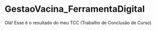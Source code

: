 # GestaoVacina_FerramentaDigital

Olá!
Esse é o resultado do meu TCC (Trabalho de Conclusão de Curso)
